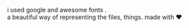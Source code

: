 i used google and awesome fonts .<br>
a beautiful way of representing the files, things.
made with &hearts;
